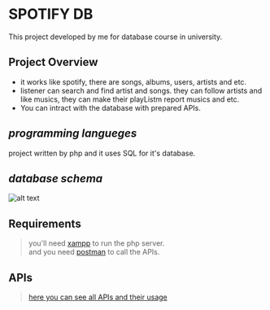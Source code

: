 # SPOTIFY DB
This project developed by me for database course in university.

## Project Overview
- it works like spotify, there are songs, albums, users, artists and etc.  
- listener can search and find artist and songs. they can follow artists and like musics, they can make their playListm report musics and etc.  
- You can intract with the database with prepared APIs.
## _programming langueges_
project written by php and it uses SQL for it's database.

## _database schema_
![alt text](https://github.com/alirezalorestani23/spotify/blob/master/schema.jpg "database schema")

## Requirements
> you'll need [xampp](https://www.apachefriends.org/download.html) to run the php server.  
> and you need [postman](https://learning.postman.com/docs/getting-started/installation-and-updates/) to call the APIs.


## APIs

> [here you can see all APIs and their usage](https://github.com/alirezalorestani23/spotify/blob/master/spotify-apis.pdf)
